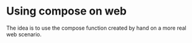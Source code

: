 # Using compose on web

The idea is to use the compose function created by hand on a more real web scenario.
